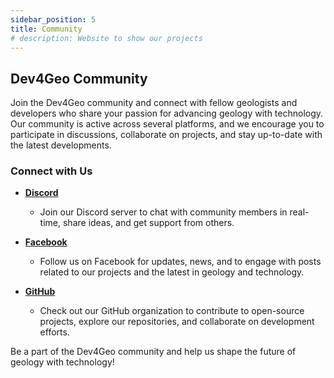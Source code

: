 ```yaml
---
sidebar_position: 5
title: Community
# description: Website to show our projects
---
```


## Dev4Geo Community

Join the Dev4Geo community and connect with fellow geologists and developers who share your passion for advancing geology with technology. Our community is active across several platforms, and we encourage you to participate in discussions, collaborate on projects, and stay up-to-date with the latest developments.

### Connect with Us

- **[Discord](https://discord.com/invite/uVdJr2Xnex)**
  - Join our Discord server to chat with community members in real-time, share ideas, and get support from others.

- **[Facebook](https://www.facebook.com/dev4geo)**
  - Follow us on Facebook for updates, news, and to engage with posts related to our projects and the latest in geology and technology.

- **[GitHub](https://github.com/Dev4Geo/)**
  - Check out our GitHub organization to contribute to open-source projects, explore our repositories, and collaborate on development efforts.

Be a part of the Dev4Geo community and help us shape the future of geology with technology!
